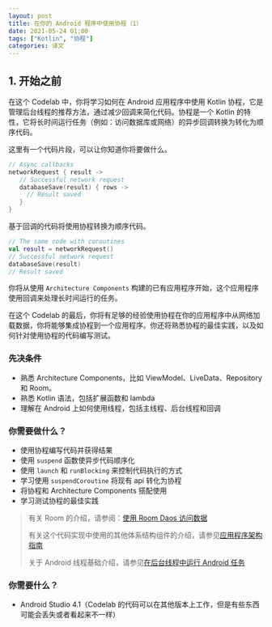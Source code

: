 ```yaml
---
layout: post
title: 在你的 Android 程序中使用协程（1）
date: 2021-05-24 01:00
tags: ["Kotlin", "协程"]
categories: 译文
---
```


## 1. 开始之前

在这个 Codelab 中，你将学习如何在 Android 应用程序中使用 Kotlin 协程，它是管理后台线程的推荐方法，通过减少回调来简化代码。协程是一个 Kotlin 的特性，它将长时间运行任务（例如：访问数据库或网络）的异步回调转换为转化为顺序代码。

这里有一个代码片段，可以让你知道你将要做什么。

```kotlin
// Async callbacks
networkRequest { result ->
   // Successful network request
   databaseSave(result) { rows ->
     // Result saved
   }
}
```

基于回调的代码将使用协程转换为顺序代码。

```kotlin
// The same code with coroutines
val result = networkRequest()
// Successful network request
databaseSave(result)
// Result saved
```

你将从使用 `Architecture Components` 构建的已有应用程序开始，这个应用程序使用回调来处理长时间运行的任务。

在这个 Codelab 的最后，你将有足够的经验使用协程在你的应用程序中从网络加载数据，你将能够集成协程到一个应用程序。你还将熟悉协程的最佳实践，以及如何针对使用协程的代码编写测试。

### 先决条件

- 熟悉 Architecture Components，比如 ViewModel、LiveData、Repository 和 Room。
- 熟悉 Kotlin 语法，包括扩展函数和 lambda
- 理解在 Android 上如何使用线程，包括主线程、后台线程和回调

### 你需要做什么？

- 使用协程编写代码并获得结果
- 使用 `suspend` 函数使异步代码顺序化
- 使用 `launch` 和 `runBlocking` 来控制代码执行的方式
- 学习使用 `suspendCoroutine` 将现有 api 转化为协程
- 将协程和 Architecture Components 搭配使用
- 学习测试协程的最佳实践

> 有关 Room 的介绍，请参阅：[使用 Room Daos 访问数据](https://developer.android.com/training/data-storage/room/accessing-data)
>
> 有关这个代码实现中使用的其他体系结构组件的介绍，请参见[应用程序架构指南](https://developer.android.com/jetpack/docs/guide)
>
> 关于 Android 线程基础介绍，请参见[在后台线程中运行 Android 任务](https://developer.android.com/guide/background/threading)

### 你需要什么？

- Android Studio 4.1（Codelab 的代码可以在其他版本上工作，但是有些东西可能会丢失或者看起来不一样）

